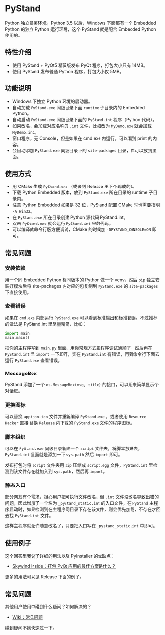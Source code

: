 # PyStand

Python 独立部署环境。Python 3.5 以后，Windows 下面都有一个 Embedded Python 的独立 Python 运行环境，这个 PyStand 就是配合 Embedded Python 使用的。

## 特性介绍

- 使用 PyStand + PyQt5 精简版发布 PyQt 程序，打包大小只有 14MB。
- 使用 PyStand 发布普通 Python 程序，打包大小仅 5MB。

## 功能说明

- Windows 下独立 Python 环境的启动器。
- 自动加载 `PyStand.exe` 同级目录下面 `runtime` 子目录内的 Embedded Python。
- 自动启动 `PyStand.exe` 同级目录下面的 `PyStand.int` 程序（Python 代码）。
- 如果改名，会加载对应名称的 `.int` 文件，比如改为 `MyDemo.exe` 就会加载 `MyDemo.int`。
- 窗口程序，无 Console，但是如果在 cmd.exe 内运行，可以看到 print 的内容。
- 会自动添加 `PyStand.exe` 同级目录下的 `site-packages` 目录，库可以放到里面。

## 使用方式

- 用 CMake 生成 `PyStand.exe` （或者到 Release 里下个现成的）。
- 下载 Python Embedded 版本，放到 `PyStand.exe` 所在目录的 runtime 子目录内。
- 注意 Python Embedded 如果是 32 位，PyStand 配置 CMake 时也需要指明 `-A Win32`。
- 在 `PyStand.exe` 所在目录创建 Python 源代码 PyStand.int。
- 双击 `PyStand.exe` 就会运行 `PyStand.int` 里的代码。
- 可以编译成命令行版方便调试，CMake 的时候加 `-DPYSTAND_CONSOLE=ON` 即可。

## 常见问题

### 安装依赖

用一个同 Embedded Python 相同版本的 Python 做一个 venv，然后 `pip` 独立安装好模块后将 site-packages 内对应的包复制到 `PyStand.exe` 的 `site-packages` 下直接使用。

### 查看错误

如果在 `cmd.exe` 内部运行 `PyStand.exe` 可以看到标准输出和标准错误。不过推荐的做法是 PyStand.int 里尽量精简，比如：

```python
import main
main.main()
```

把你的主程序写到 `main.py` 里面，用你常规方式把程序调试通顺了，然后再在 `PyStand.int` 里 `import` 一下即可，实在 `PyStand.int` 有错误，再到命令行下面去运行 `PyStand.exe` 查看错误。

### MessageBox

PyStand 添加了一个 `os.MessageBox(msg, title)` 的接口，可以用来简单显示个对话框。

### 更换图标

可以替换 `appicon.ico` 文件并重新编译 `PyStand.exe` ，或者使用 `Resource Hacker` 直接
替换 `Release` 内下载的 `PyStand.exe` 文件的程序图标。

### 脚本组织

可以在 `PyStand.exe` 同级目录新建一个 `script` 文件夹，将脚本放进去，`PyStand.int` 里面就是添加一下 `sys.path` 然后 `import` 即可。

发布打包时将 `script` 文件夹用 `zip` 压缩成 `script.egg` 文件，`PyStand.int` 里检测到该文件存在就加入到 `sys.path`，然后再 `import`。

### 静态入口

部分网友有个需求，担心用户把可执行文件改名，但 `.int` 文件没改名导致出错的问题，因此增加了一个名为 `_pystand_static.int` 的入口文件，在 `PyStand` 主程序启动时，如果检测到在主程序同目录下存在该文件，则会优先加载，不存在才回去找 `PyStand.int` 文件。

这样主程序就允许随意改名了，只要把入口写在 `_pystand_static.int` 中即可。

## 使用例子

这个回答里我说了详细的用法以及 PyInstaller 的优缺点：

- [Skywind Inside：打包 PyQt 应用的最佳方案是什么？](https://skywind.me/blog/archives/3002)

更多的用法可以见 Release 下面的例子。

## 常见问题

其他用户使用中碰到什么疑问？如何解决的？

- [Wiki：常见问题](https://github.com/skywind3000/PyStand/wiki/Frequently-Asked-Questions)

碰到疑问不妨快速过一下。





